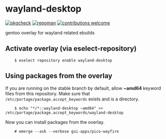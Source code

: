 # wayland-desktop
[![pkgcheck](https://github.com/bsd-ac/wayland-desktop/workflows/pkgcheck/badge.svg)](https://github.com/bsd-ac/wayland-desktop/actions?query=workflow:pkgcheck)
[![repoman](https://github.com/bsd-ac/wayland-desktop/workflows/repoman/badge.svg)](https://github.com/bsd-ac/wayland-desktop/actions?query=workflow:repoman)
[![contributions welcome](https://img.shields.io/badge/contributions-welcome-brightgreen.svg)](https://wiki.gentoo.org/wiki/Contributing_to_Gentoo)

gentoo overlay for wayland related ebuilds

## Activate overlay (via eselect-repository)

```
    $ eselect repository enable wayland-desktop
```

## Using packages from the overlay
If you are running on the stable branch by default, allow **~amd64** keyword files from this repository.
Make sure that `/etc/portage/package.accept_keywords` exists and is a directory.

```
    $ echo "*/*::wayland-desktop ~amd64" >> /etc/portage/package.accept_keywords/wayland-desktop
```

Now you can install packages from the overlay.

```
    # emerge --ask --verbose gui-apps/pico-wayfire
```
